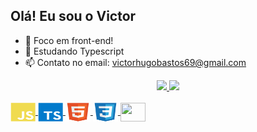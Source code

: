 ## Olá! Eu sou o Victor
- 🔭 Foco em front-end!
- 🌱 Estudando Typescript
- 📫 Contato no email: victorhugobastos69@gmail.com

<div align="center">
  <a href="https://github.com/vitu227">
  <img height="180em" src="https://github-readme-stats.vercel.app/api?username=vitu227&show_icons=true&theme=gruvbox&include_all_commits=true&count_private=true"/>
  <img height="180em" src="https://github-readme-stats.vercel.app/api/top-langs/?username=vitu227&layout=compact&langs_count=7&theme=gruvbox"/>
</div>
</div>
<div style="display: inline_block"><br>
<link rel="stylesheet" href="https://cdn.jsdelivr.net/gh/devicons/devicon@v2.15.1/devicon.min.css">
  <img align="center" alt="Rafa-Js" height="30" width="40" src="https://raw.githubusercontent.com/devicons/devicon/master/icons/javascript/javascript-plain.svg">
  <img align="center" alt="Rafa-Ts" height="30" width="40" src="https://raw.githubusercontent.com/devicons/devicon/master/icons/typescript/typescript-plain.svg">
  <img align="center" alt="Rafa-HTML" height="30" width="40" src="https://raw.githubusercontent.com/devicons/devicon/master/icons/html5/html5-original.svg">
  <img align="center" alt="Rafa-CSS" height="30" width="40" src="https://raw.githubusercontent.com/devicons/devicon/master/icons/css3/css3-original.svg">
  <img align="center" height="30" width="40" src="https://cdn.jsdelivr.net/gh/devicons/devicon/icons/ionic/ionic-original.svg" />
</div>
